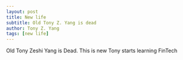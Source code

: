 ```yaml
---
layout: post
title: New life
subtitle: Old Tony Z. Yang is dead
author: Tony Z. Yang	
tags: [new life]			
---		
```


<p>
Old Tony Zeshi Yang is Dead. This is new Tony starts learning FinTech
</p>
